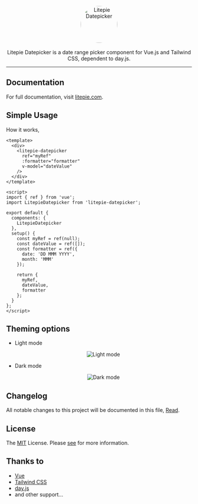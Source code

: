 <p align="center">
    <a href="#" target="_blank">
      <img alt="Litepie Datepicker" width="100" style="border-radius: 100%;" src="https://scontent.fcgk25-1.fna.fbcdn.net/v/t1.0-9/22281628_485014348533434_6964733013244745390_n.png?_nc_cat=100&ccb=3&_nc_sid=09cbfe&_nc_eui2=AeFPh0ZaX75opOYLZ_0XkEfD6fapV0TUimDp9qlXRNSKYC_E1nO4VqI9_mOQl_k7XrHF02aqGUdTU9CnhlgaETgY&_nc_ohc=BA2LGeQXOGIAX966oAc&_nc_ht=scontent.fcgk25-1.fna&oh=aed478f71f4f4cce98453c74e0ca9703&oe=60669475">
    </a><br><br>
    Litepie Datepicker is a date range picker component for Vue.js and Tailwind CSS, dependent to day.js.
</p>

---

## Documentation

For full documentation, visit [litepie.com](https://litepie.com).

## Simple Usage

How it works,

```vue
<template>
  <div>
    <litepie-datepicker
      ref="myRef"
      :formatter="formatter"
      v-model="dateValue"
    />
  </div>
</template>

<script>
import { ref } from 'vue';
import LitepieDatepicker from 'litepie-datepicker';

export default {
  components: {
    LitepieDatepicker
  },
  setup() {
    const myRef = ref(null);
    const dateValue = ref([]);
    const formatter = ref({
      date: 'DD MMM YYYY',
      month: 'MMM'
    });

    return {
      myRef,
      dateValue,
      formatter
    };
  }
};
</script>
```

## Theming options
- Light mode

  <p align="center">
      <img src="https://raw.githubusercontent.com/kenhyuwa/litepie-datepicker/main/assets/light-mode.png" alt="Light mode" />
  </p>

- Dark mode
  <p align="center">
      <img src="https://raw.githubusercontent.com/kenhyuwa/litepie-datepicker/main/assets/dark-mode.png" alt="Dark mode" />
  </p>

## Changelog
All notable changes to this project will be documented in this file, [Read](CHANGELOG.md).

## License
The [MIT](LICENSE) License. Please [see](http://opensource.org/licenses/MIT) for more information.

## Thanks to
- [Vue](https://v3.vuejs.org/)
- [Tailwind CSS](https://tailwindcss.com/)
- [day.js](https://day.js.org/)
- and other support...

